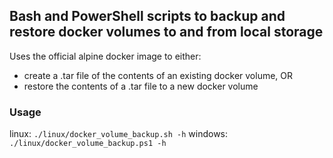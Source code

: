 ## Bash and PowerShell scripts to backup and restore docker volumes to and from local storage

Uses the official alpine docker image to either:
- create a .tar file of the contents of an existing docker volume, OR
- restore the contents of a .tar file to a new docker volume

### Usage
linux:   `./linux/docker_volume_backup.sh -h`
windows: `./linux/docker_volume_backup.ps1 -h`
